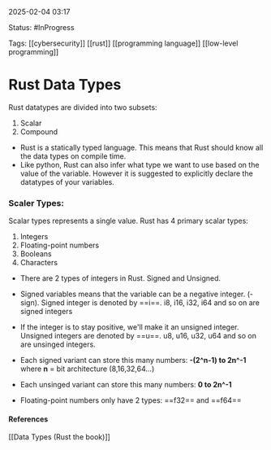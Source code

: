 
2025-02-04 03:17

Status: #InProgress  

Tags: [[cybersecurity]] [[rust]] [[programming language]] [[low-level programming]]

# Rust Data Types

Rust datatypes are divided into two subsets:
1. Scalar
2. Compound

- Rust is a statically typed language. This means that Rust should know all the data types on compile time. 
- Like python, Rust can also infer what type we want to use based on the value of the variable. However it is suggested to explicitly declare the datatypes of your variables.

### Scaler Types:

Scalar types represents a single value. Rust has 4 primary scalar types:
1. Integers
2. Floating-point numbers
3. Booleans
4. Characters

- There are 2 types of integers in Rust. Signed and Unsigned.
- Signed variables means that the variable can be a negative integer. (- sign). Signed integer is denoted by ==i==. i8, i16, i32, i64 and so on are signed integers
- If the integer is to stay positive, we'll make it an unsigned integer. Unsigned integers are denoted by  ==u==. u8, u16, u32, u64 and so on are unsinged integers.

- Each signed variant can store this many numbers:
**-(2^n-1) to 2n^-1** where **n** = bit architecture (8,16,32,64...)
- Each unsinged variant can store this many numbers:
**0 to 2n^-1**


- Floating-point numbers only have 2 types: ==f32== and ==f64==
#### References
[[Data Types (Rust the book)]]